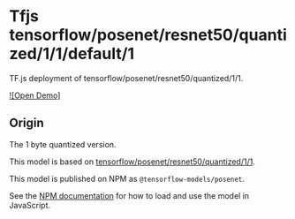 # Tfjs tensorflow/posenet/resnet50/quantized/1/1/default/1
TF.js deployment of tensorflow/posenet/resnet50/quantized/1/1.

<!-- asset-path: legacy -->
<!-- parent-model: tensorflow/posenet/resnet50/quantized/1/1 -->

[![Open Demo]](https://teachablemachine.withgoogle.com/train/pose)

## Origin
The 1 byte quantized version.

This model is based on [tensorflow/posenet/resnet50/quantized/1/1](https://tfhub.dev/tensorflow/posenet/resnet50/quantized/1/1).

This model is published on NPM as `@tensorflow-models/posenet`.

See the [NPM documentation](https://www.npmjs.com/package/@tensorflow-models/posenet)
for how to load and use the model in JavaScript.

